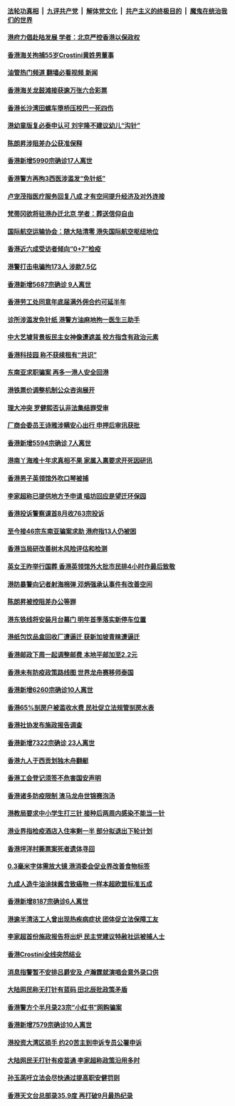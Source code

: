 ####  [法轮功真相](../../../../basic/blob/master/README.md?t=09250701) &nbsp;|&nbsp; [九评共产党](../../../../9ping.md/blob/master/README.md?t=09250701) &nbsp;|&nbsp; [解体党文化](../../../../jtdwh.md/blob/master/README.md?t=09250701)  &nbsp;|&nbsp; [共产主义的终极目的](../../../../gczydzjmd.md/blob/master/README.md?t=09250701) &nbsp;|&nbsp; [魔鬼在统治我们的世界](../../../../mgztzwmdsj.md/blob/master/README.md?t=09250701) 

#### [港府力倡赴陆发展 学者：北京严控香港以保政权](../pages/nsc415/n13832164.md?t=09250701) 

#### [香港海关拘捕55岁Crostini黄姓男董事](../pages/nsc415/n13830885.md?t=09250701) 

#### [油管热门频道 翻墙必看视频 新闻](http://45.76.130.85:81/youtube.html?09250701)

#### [香港海关龙鼓滩接获逾万张六合彩票](../pages/nsc415/n13830876.md?t=09250701) 

#### [香港长沙湾田螺车堕桥压校巴一死四伤](../pages/nsc415/n13830873.md?t=09250701) 

#### [港幼童版复必泰申认可 刘宇隆不建议幼儿“沟针”](../pages/nsc415/n13830868.md?t=09250701) 

#### [陈朗昇涉阻差办公获准保释](../pages/nsc415/n13830836.md?t=09250701) 

#### [香港新增5990宗确诊17人离世](../pages/nsc415/n13830828.md?t=09250701) 

#### [香港警方再拘3西医涉滥发“免针纸”](../pages/nsc415/n13830820.md?t=09250701) 

#### [卢宠茂指医疗服务回复八成 才有空间提升经济及对外连接](../pages/nsc415/n13830811.md?t=09250701) 

#### [梵蒂冈欲将驻港办迁北京 学者：葬送信仰自由](../pages/nsc415/n13829405.md?t=09250701) 

#### [国际航空运输协会：随大陆清零 港失国际航空枢纽地位](../pages/nsc415/n13830153.md?t=09250701) 

#### [香港近六成受访者倾向“0+7”检疫](../pages/nsc415/n13830147.md?t=09250701) 

#### [港警打击电骗拘173人 涉款7.5亿](../pages/nsc415/n13830141.md?t=09250701) 

#### [香港新增5687宗确诊 9人离世](../pages/nsc415/n13830101.md?t=09250701) 

#### [香港劳工处同意年底届满外佣合约可延半年](../pages/nsc415/n13830017.md?t=09250701) 

#### [诊所涉滥发免针纸 港警方油麻地拘一医生三助手](../pages/nsc415/n13830002.md?t=09250701) 

#### [中大艺墟背景板民主女神像遭遮盖 校方指含有政治元素](../pages/nsc415/n13829985.md?t=09250701) 

#### [香港科技园 称不获续租有“共识”](../pages/nsc415/n13829975.md?t=09250701) 

#### [东南亚求职骗案 再多一港人安全回港](../pages/nsc415/n13829304.md?t=09250701) 

#### [港铁票价调整机制公众咨询展开](../pages/nsc415/n13829300.md?t=09250701) 

#### [理大冲突 罗健熙否认非法集结罪受审](../pages/nsc415/n13829293.md?t=09250701) 

#### [厂商会委员王诗雅涉瞒安心出行 申押后审讯获批](../pages/nsc415/n13829287.md?t=09250701) 

#### [香港新增5594宗确诊 7人离世](../pages/nsc415/n13829280.md?t=09250701) 

#### [港南丫海难十年求真相不果 家属入禀要求开死因研讯](../pages/nsc415/n13829274.md?t=09250701) 

#### [香港男子英领馆外吹口琴被捕](../pages/nsc415/n13829265.md?t=09250701) 

#### [李家超称已提供地方予申请 喵坊回应是望迁环保园](../pages/nsc415/n13829257.md?t=09250701) 

#### [香港投诉警察课首8月收763宗投诉](../pages/nsc415/n13829254.md?t=09250701) 

#### [至今接46宗东南亚骗案求助 港府指13人仍被困](../pages/nsc415/n13828623.md?t=09250701) 

#### [香港当局研改善树木风险评估和检测](../pages/nsc415/n13828618.md?t=09250701) 

#### [英女王昨举行国葬 香港英领馆外大批市民排4小时作最后致敬](../pages/nsc415/n13828606.md?t=09250701) 

#### [港防暴警向记者射海棉弹 邓炳强承认事件有改善空间](../pages/nsc415/n13828596.md?t=09250701) 

#### [陈朗昇被控阻差办公等罪](../pages/nsc415/n13828589.md?t=09250701) 

#### [港东铁线将安装月台幕门 明年首季落实新停车位置](../pages/nsc415/n13828586.md?t=09250701) 

#### [港纸包饮品盒回收厂遭逼迁 获新加坡青睐遭逼迁](../pages/nsc415/n13828579.md?t=09250701) 

#### [香港邮政下周一起调整邮费 本地平邮加至2.2元](../pages/nsc415/n13828577.md?t=09250701) 

#### [香港未有防疫政策路线图 世界龙舟赛移师泰国](../pages/nsc415/n13828574.md?t=09250701) 

#### [香港新增6260宗确诊10人离世](../pages/nsc415/n13828564.md?t=09250701) 

#### [香港65%㓥房户被滥收水费 民社促立法规管㓥房水表](../pages/nsc415/n13827910.md?t=09250701) 

#### [香港社协发布施政报告调查](../pages/nsc415/n13827892.md?t=09250701) 

#### [香港新增7322宗确诊 23人离世](../pages/nsc415/n13827882.md?t=09250701) 

#### [香港九人于西贡划独木舟翻艇](../pages/nsc415/n13827878.md?t=09250701) 

#### [香港工会登记须签不危害国安声明](../pages/nsc415/n13827863.md?t=09250701) 

#### [香港诸多防疫限制 渣马龙舟世锦赛泡汤](../pages/nsc415/n13827513.md?t=09250701) 

#### [港教局要求中小学生打三针 接种后两周内感染不能当一针](../pages/nsc415/n13826088.md?t=09250701) 

#### [港业界指检疫酒店入住率剩一半 部分拟退出下轮计划](../pages/nsc415/n13826085.md?t=09250701) 

#### [香港坪洋村撕票案死者遗体寻回](../pages/nsc415/n13826059.md?t=09250701) 

#### [0.3毫米字体需放大镜 港消委会促业界改善食物标签](../pages/nsc415/n13826058.md?t=09250701) 

#### [九成人造牛油涂抹酱含致癌物 一样本超欧盟标准五成](../pages/nsc415/n13826055.md?t=09250701) 

#### [香港新增8187宗确诊6人离世](../pages/nsc415/n13826051.md?t=09250701) 

#### [港逾半清洁工人曾出现热疾病症状 团体促立法保障工友](../pages/nsc415/n13825326.md?t=09250701) 

#### [李家超首份施政报告将出炉 民主党建议特赦社运被捕人士](../pages/nsc415/n13825317.md?t=09250701) 

#### [香港Crostini全线突然结业](../pages/nsc415/n13825295.md?t=09250701) 

#### [消息指警暂不安排吕爵安及 卢瀚霆就演唱会意外录口供](../pages/nsc415/n13825282.md?t=09250701) 

#### [大陆网民称无打针有蓝码 田北辰批政策矛盾](../pages/nsc415/n13825261.md?t=09250701) 

#### [香港警方个半月录23宗“小红书”网购骗案](../pages/nsc415/n13825253.md?t=09250701) 

#### [香港新增7579宗确诊10人离世](../pages/nsc415/n13825233.md?t=09250701) 

#### [港投资大湾区损手 约20苦主到申诉专员公署申诉](../pages/nsc415/n13824505.md?t=09250701) 

#### [大陆网民无打针有疫苗通 李家超称政策沿用多时](../pages/nsc415/n13824495.md?t=09250701) 

#### [孙玉菡吁立法会尽快通过提高职安健罚则](../pages/nsc415/n13824492.md?t=09250701) 

#### [香港天文台总部录35.9度 再打破9月最热纪录](../pages/nsc415/n13824488.md?t=09250701) 

<img src='http://gfw-breaker.win/goodnews/indexes/nsc415.md' width='0px' height='0px'/>
